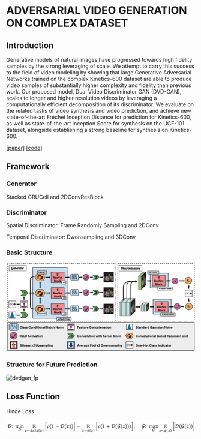 # ADVERSARIAL VIDEO GENERATION ON COMPLEX DATASET



## Introduction



Generative models of natural images have progressed towards high fidelity samples by the strong leveraging of scale. We attempt to carry this success to the field of video modeling by showing that large Generative Adversarial Networks trained on the complex Kinetics-600 dataset are able to produce video samples of substantially higher complexity and fidelity than previous work. Our proposed model, Dual Video Discriminator GAN (DVD-GAN), scales to longer and higher resolution videos by leveraging a computationally efficient decomposition of its discriminator. We evaluate on the related tasks of video synthesis and video prediction, and achieve new state-of-the-art Fréchet Inception Distance for prediction for Kinetics-600, as well as state-of-the-art Inception Score for synthesis on the UCF-101 dataset, alongside establishing a strong baseline for synthesis on Kinetics-600.

[[paper]](https://arxiv.org/pdf/1907.06571.pdf) [[code]](https://github.com/Harrypotterrrr/DVD-GAN)



## Framework

### Generator 

Stacked GRUCell and 2DConvResBlock

### Discriminator

Spatial Discriminator: Frame Randomly Sampling and 2DConv

Temporal Discriminator: Dwonsampling and 3DConv

### Basic Structure

![basic_dvdgan](https://github.com/antony0621/Publications-of-Video/blob/master/pics/DVDGAN/DVDGAN.png)

### Structure for Future Prediction

![dvdgan_fp]()



## Loss Function

Hinge Loss

![hinge_loss](https://github.com/antony0621/Publications-of-Video/blob/master/pics/DVDGAN/HingeLoss.png)

